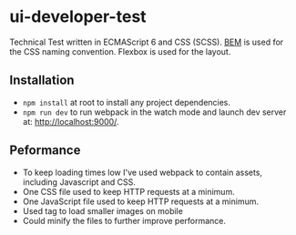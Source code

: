 # ui-developer-test
Technical Test written in ECMAScript 6 and CSS (SCSS). [BEM](http://getbem.com/) is used for the CSS naming convention. Flexbox is used for the layout.

## Installation

* `npm install` at root to install any project dependencies.
* `npm run dev` to run webpack in the watch mode and launch dev server at: [http://localhost:9000/](http://localhost:9000/).


## Peformance

* To keep loading times low I've used webpack to contain assets, including Javascript and CSS.
* One CSS file used to keep HTTP requests at a minimum.
* One JavaScript file used to keep HTTP requests at a minimum.
* Used <picture> tag to load smaller images on mobile
* Could minify the files to further improve performance.
